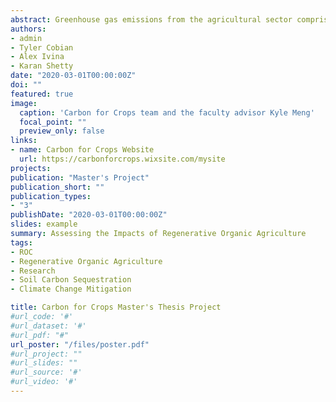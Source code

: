 ```yaml
---
abstract: Greenhouse gas emissions from the agricultural sector comprise roughly 30% of global anthropogenic emissions (including land use change and fertilizer emissions). Current agricultural practices also contribute to dramatic declines in soil productivity and increases in soil erosion rates. Regenerative organic agriculture has been pioneered by many as a solution to these problems. Regenerative agriculture builds upon the USDA organic certification, requiring additional practices such as cover cropping, crop rotations, reduced or no-till, rotational grazing, and the use of compost or manure as fertilizer. These practices theoretically allow crops to pull more carbon from the atmosphere and store it in the soil, thereby mitigating climate change while improving soil health. Patagonia Inc. is interested in moving from organic to regenerative organic agriculture in the production of their fiber and food crops. Patagonia has commissioned this team to examine if regenerative organic practices for crops in their supply chain actually has increased carbon sequestration and soil health benefits over their current organic production. The team used the Denitrification-Decomposition Model (DNDC) to simulate soil organic carbon changes and net greenhouse gas emissions between organic and regenerative production of cotton, kernza wheat, mangoes, and perennial grasses for bison grazing. The team found regenerative organic practices were successful in building soil organic carbon compared to organic practices for all four crops. However, the results of the net greenhouse gas emission analysis was much more variable depending on crop type, soil properties, and climate.  
authors:
- admin
- Tyler Cobian
- Alex Ivina
- Karan Shetty
date: "2020-03-01T00:00:00Z"
doi: ""
featured: true
image:
  caption: 'Carbon for Crops team and the faculty advisor Kyle Meng'
  focal_point: ""
  preview_only: false
links:
- name: Carbon for Crops Website
  url: https://carbonforcrops.wixsite.com/mysite
projects:
publication: "Master's Project"
publication_short: ""
publication_types:
- "3"
publishDate: "2020-03-01T00:00:00Z"
slides: example
summary: Assessing the Impacts of Regenerative Organic Agriculture
tags:
- ROC
- Regenerative Organic Agriculture
- Research
- Soil Carbon Sequestration
- Climate Change Mitigation

title: Carbon for Crops Master's Thesis Project
#url_code: '#'
#url_dataset: '#'
#url_pdf: "#"
url_poster: "/files/poster.pdf"
#url_project: ""
#url_slides: ""
#url_source: '#'
#url_video: '#'
---
```





